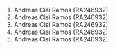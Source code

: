 1. Andreas Cisi Ramos (RA246932)
2. Andreas Cisi Ramos (RA246932)
3. Andreas Cisi Ramos (RA246932)
4. Andreas Cisi Ramos (RA246932)
5. Andreas Cisi Ramos (RA246932)
